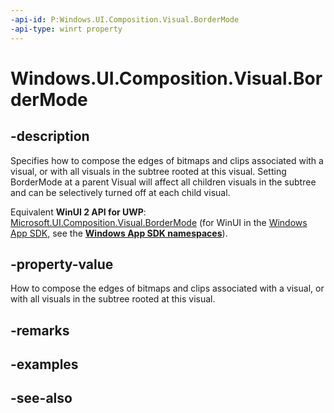 ```yaml
---
-api-id: P:Windows.UI.Composition.Visual.BorderMode
-api-type: winrt property
---
```


<!-- Property syntax
public Windows.UI.Composition.CompositionBorderMode BorderMode { get;  set; }
-->

# Windows.UI.Composition.Visual.BorderMode

## -description
Specifies how to compose the edges of bitmaps and clips associated with a visual, or with all visuals in the subtree rooted at this visual. Setting BorderMode at a parent Visual will affect all children visuals in the subtree and can be selectively turned off at each child visual.

Equivalent **WinUI 2 API for UWP**: [Microsoft.UI.Composition.Visual.BorderMode](/windows/winui/api/microsoft.ui.composition.visual.bordermode) (for WinUI in the [Windows App SDK](/windows/apps/windows-app-sdk/), see the **[Windows App SDK namespaces](/windows/windows-app-sdk/api/winrt/)**).

## -property-value
How to compose the edges of bitmaps and clips associated with a visual, or with all visuals in the subtree rooted at this visual.

## -remarks

## -examples

## -see-also
